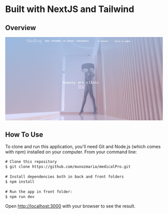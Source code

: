 

# Built with NextJS and Tailwind

## Overview ##




![My Image](./src/images/beauty2.png)





## How To Use

To clone and run this application, you'll need Git and Node.js (which comes with npm) installed on your computer. From your command line:
```
# Clone this repository
$ git clone https://github.com/munozmaria/medicalPro.git

# Install dependencies both in back and front folders
$ npm install

# Run the app in front folder:
$ npm run dev

```

Open [http://localhost:3000](http://localhost:3000) with your browser to see the result.





